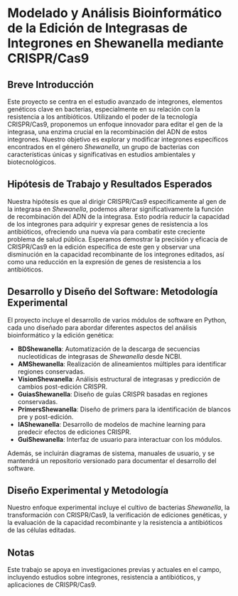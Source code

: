 # Modelado y Análisis Bioinformático de la Edición de Integrasas de Integrones en Shewanella mediante CRISPR/Cas9

## Breve Introducción

Este proyecto se centra en el estudio avanzado de integrones, elementos genéticos clave en bacterias, especialmente en su relación con la resistencia a los antibióticos. Utilizando el poder de la tecnología CRISPR/Cas9, proponemos un enfoque innovador para editar el gen de la integrasa, una enzima crucial en la recombinación del ADN de estos integrones. Nuestro objetivo es explorar y modificar integrones específicos encontrados en el género *Shewanella*, un grupo de bacterias con características únicas y significativas en estudios ambientales y biotecnológicos.

## Hipótesis de Trabajo y Resultados Esperados

Nuestra hipótesis es que al dirigir CRISPR/Cas9 específicamente al gen de la integrasa en *Shewanella*, podemos alterar significativamente la función de recombinación del ADN de la integrasa. Esto podría reducir la capacidad de los integrones para adquirir y expresar genes de resistencia a los antibióticos, ofreciendo una nueva vía para combatir este creciente problema de salud pública. Esperamos demostrar la precisión y eficacia de CRISPR/Cas9 en la edición específica de este gen y observar una disminución en la capacidad recombinante de los integrones editados, así como una reducción en la expresión de genes de resistencia a los antibióticos.

## Desarrollo y Diseño del Software: Metodología Experimental

El proyecto incluye el desarrollo de varios módulos de software en Python, cada uno diseñado para abordar diferentes aspectos del análisis bioinformático y la edición genética:

- **BDShewanella**: Automatización de la descarga de secuencias nucleotídicas de integrasas de *Shewanella* desde NCBI.
- **AMShewanella**: Realización de alineamientos múltiples para identificar regiones conservadas.
- **VisionShewanella**: Análisis estructural de integrasas y predicción de cambios post-edición CRISPR.
- **GuiasShewanella**: Diseño de guías CRISPR basadas en regiones conservadas.
- **PrimersShewanella**: Diseño de primers para la identificación de blancos pre y post-edición.
- **IAShewanella**: Desarrollo de modelos de machine learning para predecir efectos de ediciones CRISPR.
- **GuiShewanella**: Interfaz de usuario para interactuar con los módulos.

Además, se incluirán diagramas de sistema, manuales de usuario, y se mantendrá un repositorio versionado para documentar el desarrollo del software.

## Diseño Experimental y Metodología

Nuestro enfoque experimental incluye el cultivo de bacterias *Shewanella*, la transformación con CRISPR/Cas9, la verificación de ediciones genéticas, y la evaluación de la capacidad recombinante y la resistencia a antibióticos de las células editadas.

## Notas

Este trabajo se apoya en investigaciones previas y actuales en el campo, incluyendo estudios sobre integrones, resistencia a antibióticos, y aplicaciones de CRISPR/Cas9.

